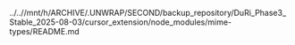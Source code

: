 ../..//mnt/h/ARCHIVE/.UNWRAP/SECOND/backup_repository/DuRi_Phase3_Stable_2025-08-03/cursor_extension/node_modules/mime-types/README.md